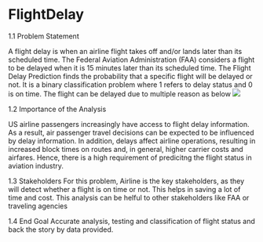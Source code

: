 # FlightDelay
1.1 Problem Statement

A flight delay is when an airline flight takes off and/or lands later than its scheduled time. The Federal Aviation Administration (FAA) considers a flight to be delayed when it is 15 minutes later than its scheduled time. The Flight Delay Prediction finds the probability that a specific flight will be delayed or not. It is a binary classification problem where 1 refers to delay status and 0 is on time. The flight can be delayed due to multiple reason as below
<img src="https://static01.nyt.com/images/2021/04/24/multimedia/20sp-currents-planes-illo/20sp-currents-planes-illo-superJumbo.gif?quality=75&auto=webp">

1.2 Importance of the Analysis

US airline passengers increasingly have access to flight delay information. As a result, air passenger travel decisions can be expected to be influenced by delay information. In addition, delays affect airline operations, resulting in increased block times on routes and, in general, higher carrier costs and airfares. Hence, there is a high requirement of predicitng the flight status in aviation industry.

1.3 Stakeholders
For this problem, Airline is the key stakeholders, as they will detect whether a flight is on time or not. This helps in saving a lot of time and cost. This analysis can be helful to other stakeholders like FAA or traveling agencies

1.4 End Goal
Accurate analysis, testing and classification of flight status and back the story by data provided.

